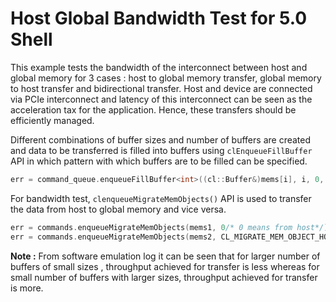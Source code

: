 Host Global Bandwidth Test for 5.0 Shell
=========================================

This example tests the bandwidth of the interconnect between host and global memory for 3 cases : host to global memory transfer, global memory to host transfer and bidirectional transfer.
Host and device are connected via PCIe interconnect and latency of this interconnect can be seen as the acceleration tax for the application. Hence, these transfers should be efficiently managed.

Different combinations of buffer sizes and number of buffers are created and data to be transferred is filled into buffers using `clEnqueueFillBuffer` API in which pattern with which buffers are to be filled can be specified.
```c++
err = command_queue.enqueueFillBuffer<int>((cl::Buffer&)mems[i], i, 0, nxtcnt, 0, 0);
```

For bandwidth test, `clenqueueMigrateMemObjects()` API is used to transfer the data from host to global memory and vice versa.
```c++
err = commands.enqueueMigrateMemObjects(mems1, 0/* 0 means from host*/);
err = commands.enqueueMigrateMemObjects(mems2, CL_MIGRATE_MEM_OBJECT_HOST);
```

__Note :__ From software emulation log it can be seen that for larger number of buffers of small sizes , throughput achieved for transfer is less whereas for small number of buffers with larger sizes, throughput achieved for transfer is more.
